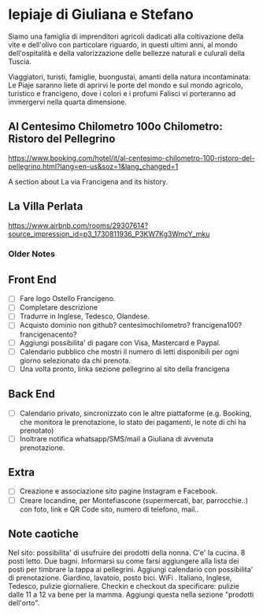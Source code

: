 # lepiaje di Giuliana e Stefano

Siamo una famiglia di imprenditori agricoli dadicati alla coltivazione della vite e dell'olivo con particolare riguardo, in questi ultimi anni, al mondo dell'ospitalità e della valorizzazione delle bellezze naturali e culurali della Tuscia.

Viaggiatori, turisti, famiglie, buongustai, amanti della natura incontaminata: Le Piaje saranno liete di aprirvi le porte del mondo e sul mondo agricolo, turistico e francigeno, dove i colori e i profumi Falisci vi porteranno ad immergervi nella quarta dimensione.

## Al Centesimo Chilometro 100o Chilometro: Ristoro del Pellegrino

https://www.booking.com/hotel/it/al-centesimo-chilometro-100-ristoro-del-pellegrino.html?lang=en-us&soz=1&lang_changed=1

A section about La via Francigena and its history.

## La Villa Perlata

https://www.airbnb.com/rooms/29307614?source_impression_id=p3_1730811936_P3KW7Kg3WmcY_mku

### Older Notes

## Front End

- [ ] Fare logo Ostello Francigeno.
- [ ] Completare descrizione
- [ ] Tradurre in Inglese, Tedesco, Olandese.
- [ ] Acquisto dominio non github? centesimochilometro? francigena100? francigenacento?
- [ ] Aggiungi possibilita' di pagare con Visa, Mastercard e Paypal.
- [ ] Calendario pubblico che mostri il numero di letti disponibili per ogni giorno selezionato da chi prenota.
- [ ] Una volta pronto, linka sezione pellegrino al sito della francigena

## Back End

- [ ] Calendario privato, sincronizzato con le altre piattaforme (e.g. Booking, che monitora le prenotazione, lo stato dei pagamenti, le note di chi ha prenotato)
- [ ] Inoltrare notifica whatsapp/SMS/mail a Giuliana di avvenuta prenotazione.

## Extra

- [ ] Creazione e associazione sito pagine Instagram e Facebook. 
- [ ] Creare locandine, per Montefiascone (supermercati, bar, parrocchie..) con foto, link e QR Code sito, numero di telefono, mail..

## Note caotiche

Nel sito: possibilita' di usufruire dei prodotti della nonna. C'e' la cucina. 8 posti letto. Due bagni. Informarsi su come farsi aggiungere alla lista dei posti per timbrare la tappa ai pellegrini. Aggiungi calendario con possibilita' di prenotazione. Giardino, lavatoio, posto bici. WiFi . Italiano, Inglese, Tedesco, pulizie giornaliere. Checkin e checkout da specificare: pulizie dalle 11 a 12 va bene per la mamma. Aggiungi questa nella sezione "prodotti dell'orto".